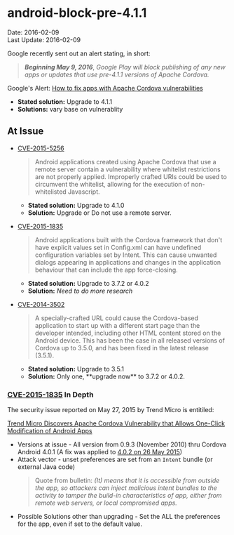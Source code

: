 # android-block-pre-4.1.1 #
Date: 2016-02-09 <br>
Last Update: 2016-02-09

Google recently sent out an alert stating, in short:

> ***Beginning May 9, 2016***, *Google Play will block publishing of any new apps or updates that use pre-4.1.1 versions of Apache Cordova.*

Google's Alert: [How to fix apps with Apache Cordova vulnerabilities](https://support.google.com/faqs/answer/6325474)

- **Stated solution:** Upgrade to 4.1.1
- **Solutions:** vary base on vulnerablity

## At Issue ##

- [CVE-2015-5256](https://cordova.apache.org/announcements/2015/11/20/security.html)

    > Android applications created using Apache Cordova that use a remote server contain a vulnerability where whitelist restrictions are not properly applied. Improperly crafted URIs could be used to circumvent the whitelist, allowing for the execution of non-whitelisted Javascript.
    - **Stated solution:** Upgrade to 4.1.0
    - **Solution:** Upgrade or Do not use a remote server.
- [CVE-2015-1835](http://cordova.apache.org/announcements/2015/05/26/android-402.html)

    > Android applications built with the Cordova framework that don't have explicit values set in Config.xml can have undefined configuration variables set by Intent. This can cause unwanted dialogs appearing in applications and changes in the application behaviour that can include the app force-closing.
    - **Stated solution:** Upgrade to 3.7.2 or 4.0.2
    - **Solution:** *Need to do more research* 
- [CVE-2014-3502](http://cordova.apache.org/announcements/2014/08/04/android-351.html)

    >  A specially-crafted URL could cause the Cordova-based application to start up with a different start page than the developer intended, including other HTML content stored on the Android device. This has been the case in all released versions of Cordova up to 3.5.0, and has been fixed in the latest release (3.5.1).
    - **Stated solution:** Upgrade to 3.5.1
    - **Solution:** Only one, \*\*upgrade now\*\* to 3.7.2 or 4.0.2.

### [CVE-2015-1835](http://cordova.apache.org/announcements/2015/05/26/android-402.html) In Depth ###

The security issue reported on May 27, 2015 by Trend Micro is entitiled:

[Trend Micro Discovers Apache Cordova Vulnerability that Allows One-Click Modification of Android Apps](http://blog.trendmicro.com/trendlabs-security-intelligence/trend-micro-discovers-apache-vulnerability-that-allows-one-click-modification-of-android-apps/)

- Versions at issue - All version from 0.9.3 (November 2010) thru Cordova Android 4.0.1 (A fix was applied to [4.0.2 on 26 May 2015](https://cordova.apache.org/announcements/2015/05/26/android-402.html))
- Attack vector - unset preferences are set from an `Intent` bundle (or external Java code)
    >  Quote from bulletin: *(It) means that it is accessible from outside the app, so attackers can inject malicious intent bundles to the activity to tamper the build-in characteristics of app, either from remote web servers, or local compromised apps.*
- Possible Solutions other than upgrading - Set the ALL the preferences for the app, even if set to the default value.





